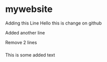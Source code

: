 # mywebsite

Adding this Line
Hello this is change on github

Added another line

Remove 2 lines

###

This is some added text

